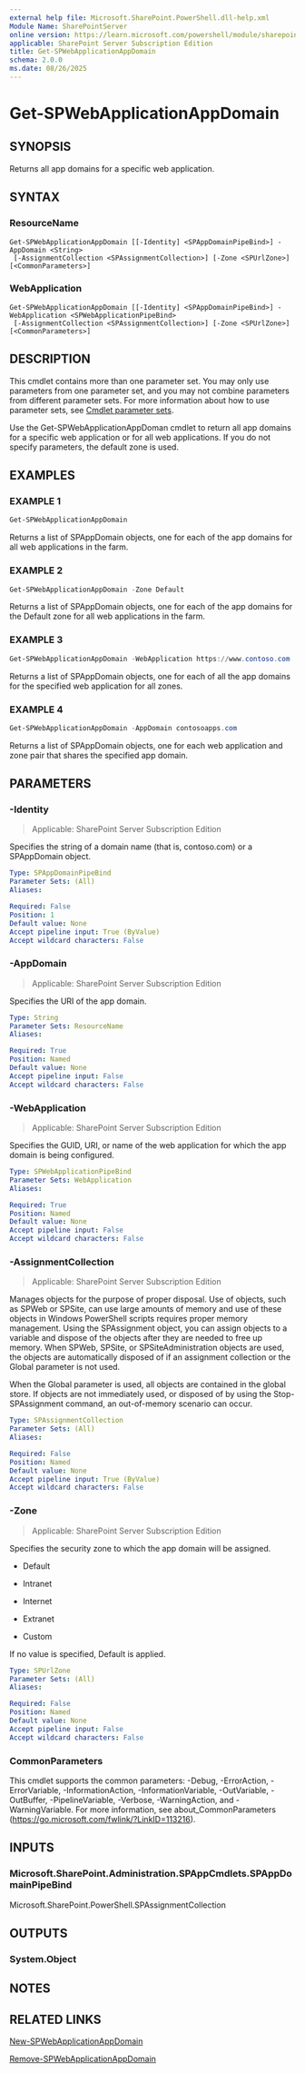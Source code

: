 ```yaml
---
external help file: Microsoft.SharePoint.PowerShell.dll-help.xml
Module Name: SharePointServer
online version: https://learn.microsoft.com/powershell/module/sharepoint-server/get-spwebapplicationappdomain
applicable: SharePoint Server Subscription Edition
title: Get-SPWebApplicationAppDomain
schema: 2.0.0
ms.date: 08/26/2025
---
```


# Get-SPWebApplicationAppDomain

## SYNOPSIS

Returns all app domains for a specific web application.

## SYNTAX

### ResourceName
```
Get-SPWebApplicationAppDomain [[-Identity] <SPAppDomainPipeBind>] -AppDomain <String>
 [-AssignmentCollection <SPAssignmentCollection>] [-Zone <SPUrlZone>] [<CommonParameters>]
```

### WebApplication
```
Get-SPWebApplicationAppDomain [[-Identity] <SPAppDomainPipeBind>] -WebApplication <SPWebApplicationPipeBind>
 [-AssignmentCollection <SPAssignmentCollection>] [-Zone <SPUrlZone>] [<CommonParameters>]
```

## DESCRIPTION

This cmdlet contains more than one parameter set. You may only use parameters from one parameter set, and you may not combine parameters from different parameter sets. For more information about how to use parameter sets, see [Cmdlet parameter sets](https://learn.microsoft.com/powershell/scripting/developer/cmdlet/cmdlet-parameter-sets).

Use the Get-SPWebApplicationAppDoman cmdlet to return all app domains for a specific web application or for all web applications. If you do not specify parameters, the default zone is used.

## EXAMPLES

### EXAMPLE 1
```powershell
Get-SPWebApplicationAppDomain
```

Returns a list of SPAppDomain objects, one for each of the app domains for all web applications in the farm.

### EXAMPLE 2
```powershell
Get-SPWebApplicationAppDomain -Zone Default
```

Returns a list of SPAppDomain objects, one for each of the app domains for the Default zone for all web applications in the farm.

### EXAMPLE 3
```powershell
Get-SPWebApplicationAppDomain -WebApplication https://www.contoso.com
```

Returns a list of SPAppDomain objects, one for each of all the app domains for the specified web application for all zones.

### EXAMPLE 4
```powershell
Get-SPWebApplicationAppDomain -AppDomain contosoapps.com
```

Returns a list of SPAppDomain objects, one for each web application and zone pair that shares the specified app domain.

## PARAMETERS

### -Identity

> Applicable: SharePoint Server Subscription Edition

Specifies the string of a domain name (that is, contoso.com) or a SPAppDomain object.

```yaml
Type: SPAppDomainPipeBind
Parameter Sets: (All)
Aliases:

Required: False
Position: 1
Default value: None
Accept pipeline input: True (ByValue)
Accept wildcard characters: False
```

### -AppDomain

> Applicable: SharePoint Server Subscription Edition

Specifies the URI of the app domain.

```yaml
Type: String
Parameter Sets: ResourceName
Aliases:

Required: True
Position: Named
Default value: None
Accept pipeline input: False
Accept wildcard characters: False
```

### -WebApplication

> Applicable: SharePoint Server Subscription Edition

Specifies the GUID, URI, or name of the web application for which the app domain is being configured.

```yaml
Type: SPWebApplicationPipeBind
Parameter Sets: WebApplication
Aliases:

Required: True
Position: Named
Default value: None
Accept pipeline input: False
Accept wildcard characters: False
```

### -AssignmentCollection

> Applicable: SharePoint Server Subscription Edition

Manages objects for the purpose of proper disposal. Use of objects, such as SPWeb or SPSite, can use large amounts of memory and use of these objects in Windows PowerShell scripts requires proper memory management. Using the SPAssignment object, you can assign objects to a variable and dispose of the objects after they are needed to free up memory. When SPWeb, SPSite, or SPSiteAdministration objects are used, the objects are automatically disposed of if an assignment collection or the Global parameter is not used.

When the Global parameter is used, all objects are contained in the global store. If objects are not immediately used, or disposed of by using the Stop-SPAssignment command, an out-of-memory scenario can occur.

```yaml
Type: SPAssignmentCollection
Parameter Sets: (All)
Aliases:

Required: False
Position: Named
Default value: None
Accept pipeline input: True (ByValue)
Accept wildcard characters: False
```

### -Zone

> Applicable: SharePoint Server Subscription Edition

Specifies the security zone to which the app domain will be assigned.

* Default

* Intranet

* Internet

* Extranet

* Custom

If no value is specified, Default is applied.

```yaml
Type: SPUrlZone
Parameter Sets: (All)
Aliases:

Required: False
Position: Named
Default value: None
Accept pipeline input: False
Accept wildcard characters: False
```

### CommonParameters
This cmdlet supports the common parameters: -Debug, -ErrorAction, -ErrorVariable, -InformationAction, -InformationVariable, -OutVariable, -OutBuffer, -PipelineVariable, -Verbose, -WarningAction, and -WarningVariable. For more information, see about_CommonParameters (https://go.microsoft.com/fwlink/?LinkID=113216).

## INPUTS

### Microsoft.SharePoint.Administration.SPAppCmdlets.SPAppDomainPipeBind
Microsoft.SharePoint.PowerShell.SPAssignmentCollection

## OUTPUTS

### System.Object

## NOTES

## RELATED LINKS

[New-SPWebApplicationAppDomain](New-SPWebApplicationAppDomain.md)

[Remove-SPWebApplicationAppDomain](Remove-SPWebApplicationAppDomain.md)
